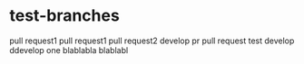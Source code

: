 # test-branches
pull request1
pull request1
pull request2
develop pr
pull request
test develop
ddevelop one
blablabla
blablabl
